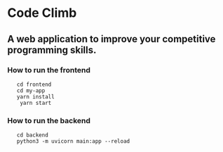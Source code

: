 # Code Climb

## A web application to improve your competitive programming skills.

### How to run the frontend

``` 
   cd frontend
   cd my-app
   yarn install
    yarn start
```

### How to run the backend

```
   cd backend
   python3 -m uvicorn main:app --reload
```